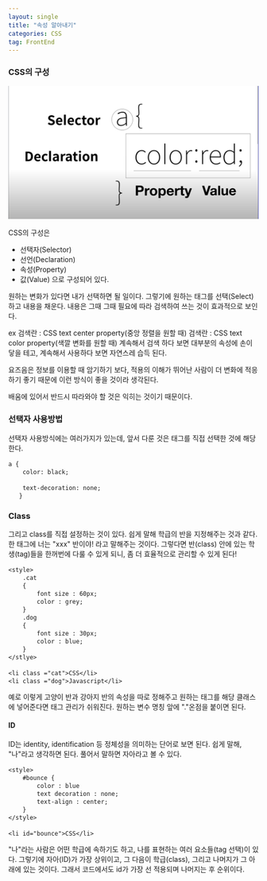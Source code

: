 ```yaml
---
layout: single
title: "속성 알아내기"
categories: CSS
tag: FrontEnd
---
```

### CSS의 구성
![/assets/images/CSS 구성.png>](</assets/images/CSS 구성.png>)

CSS의 구성은
- 선택자(Selector)
- 선언(Declaration)
- 속성(Property)
- 값(Value)
으로 구성되어 있다.

원하는 변화가 있다면 내가 선택하면 될 일이다.
그렇기에 원하는 태그를 선택(Select)하고 내용을 채운다.
내용은 그때 그때 필요에 따라 검색하여 쓰는 것이 효과적으로 보인다.

ex 검색란 : CSS text center property(중앙 정렬을 원할 때)
	 검색란 : CSS text color property(색깔 변화를 원할 때)
계속해서 검색 하다 보면 대부분의 속성에 손이 닿을 테고, 계속해서 사용하다 보면 자연스레 습득 된다.

요즈음은 정보를 이용할 때 암기하기 보다, 적용의 이해가 뛰어난 사람이 더 변화에 적응하기 좋기 때문에 이런 방식이 좋을 것이라 생각된다.

배움에 있어서 반드시 따라와야 할 것은 익히는 것이기 때문이다.


### 선택자 사용방법

선택자 사용방식에는 여러가지가 있는데, 앞서 다룬 것은 태그를 직접 선택한 것에 해당한다.
```
a {
	color: black;

    text-decoration: none;
   }
```

### Class
그리고 class를 직접 설정하는 것이 있다. 쉽게 말해 학급의 반을 지정해주는 것과 같다.
한 태그에 너는 "xxx" 반이야! 라고 말해주는 것이다.
그렇다면 반(class) 안에 있는 학생(tag)들을 한꺼번에 다룰 수 있게 되니, 좀 더 효율적으로 관리할 수 있게 된다!
```
<style>
	.cat 
	{
		font size : 60px;
		color : grey;	
	}
	.dog
	{
		font size : 30px;
		color : blue;
	}
</stlye>

<li class ="cat">CSS</li>
<li class ="dog">Javascript</li>
```

예로 이렇게 고양이 반과 강아지 반의 속성을 따로 정해주고 원하는 태그를 해당 클래스에 넣어준다면 태그 관리가 쉬워진다.
원하는 변수 명칭 앞에 "."온점을 붙이면 된다.
#### ID

ID는 identity, identification 등 정체성을 의미하는 단어로 보면 된다.
쉽게 말해, "나"라고 생각하면 된다.
풀어서 말하면 자아라고 볼 수 있다.

```
<style>
	#bounce {
		color : blue
		text decoration : none;
		text-align : center;
	}
</style>

<li id="bounce">CSS</li>
```


"나"라는 사람은 어떤 학급에 속하기도 하고, 나를 표현하는 여러 요소들(tag 선택)이 있다.
그렇기에 자아(ID)가 가장 상위이고, 그 다음이 학급(class), 그리고 나머지가 그 아래에 있는 것이다.
그래서 코드에서도 id가 가장 선 적용되며 나머지는 후 순위이다.
